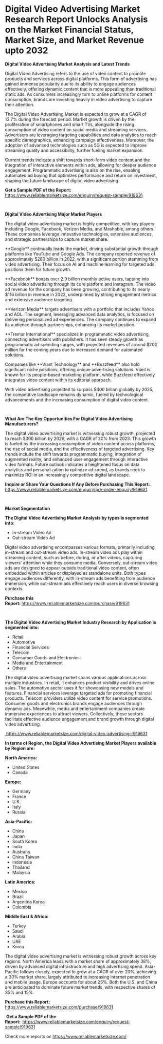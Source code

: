 <p><h1>Digital Video Advertising Market Research Report Unlocks Analysis on the Market Financial Status, Market Size, and Market Revenue upto 2032</h1></p><p><strong>Digital Video Advertising Market Analysis and Latest Trends</strong></p>
<p><p>Digital Video Advertising refers to the use of video content to promote products and services across digital platforms. This form of advertising has gained immense popularity due to its ability to engage audiences effectively, offering dynamic content that is more appealing than traditional static ads. As consumers increasingly turn to online platforms for content consumption, brands are investing heavily in video advertising to capture their attention.</p><p>The Digital Video Advertising Market is expected to grow at a CAGR of 13.7% during the forecast period. Market growth is driven by the proliferation of smartphones and smart TVs, alongside the rising consumption of video content on social media and streaming services. Advertisers are leveraging targeting capabilities and data analytics to reach specific demographics, enhancing campaign effectiveness. Moreover, the adoption of advanced technologies such as 5G is expected to improve streaming quality and accessibility, further fueling market expansion.</p><p>Current trends indicate a shift towards short-form video content and the integration of interactive elements within ads, allowing for deeper audience engagement. Programmatic advertising is also on the rise, enabling automated ad buying that optimizes performance and return on investment, shaping the future landscape of digital video advertising.</p></p>
<p><strong>Get a Sample PDF of the Report:&nbsp;</strong> <a href="https://www.reliablemarketsize.com/enquiry/request-sample/919631?utm_campaign=2808&utm_medium=2&utm_source=Github&utm_content=ia&utm_term=07032025&utm_id=digital-video-advertising">https://www.reliablemarketsize.com/enquiry/request-sample/919631</a></p>
<p>&nbsp;</p>
<p><strong>Digital Video Advertising Major Market Players</strong></p>
<p><p>The digital video advertising market is highly competitive, with key players including Google, Facebook, Verizon Media, and Mashable, among others. These companies leverage innovative technologies, extensive audiences, and strategic partnerships to capture market share.</p><p>**Google** continually leads the market, driving substantial growth through platforms like YouTube and Google Ads. The company reported revenue of approximately $280 billion in 2022, with a significant portion stemming from video advertising. Their focus on AI and machine learning for targeted ads positions them for future growth.</p><p>**Facebook** boasts over 2.9 billion monthly active users, tapping into social video advertising through its core platform and Instagram. The video ad revenue for the company has been growing, contributing to its nearly $116 billion in revenue in 2022, underpinned by strong engagement metrics and extensive audience targeting.</p><p>**Verizon Media** targets advertisers with a portfolio that includes Yahoo and AOL. The segment, leveraging advanced data analytics, is focused on delivering personalized ad experiences. The company continues to expand its audience through partnerships, enhancing its market position.</p><p>**Tremor International** specializes in programmatic video advertising, connecting advertisers with publishers. It has seen steady growth as programmatic ad spending surges, with projected revenues of around $200 million for the coming years due to increased demand for automated solutions.</p><p>Companies like **Viant Technology** and **Buzzfeed** also hold significant niche positions, offering unique advertising solutions. Viant is known for its people-based marketing platform, while Buzzfeed effectively integrates video content within its editorial approach.</p><p>With video advertising projected to surpass $400 billion globally by 2025, the competitive landscape remains dynamic, fueled by technological advancements and the increasing consumption of digital video content.</p></p>
<p>&nbsp;</p>
<p><strong>What Are The Key Opportunities For Digital Video Advertising Manufacturers?</strong></p>
<p><p>The digital video advertising market is witnessing robust growth, projected to reach $300 billion by 2026, with a CAGR of 20% from 2023. This growth is fueled by the increasing consumption of video content across platforms, the rise of social media, and the effectiveness of targeted advertising. Key trends include the shift towards programmatic buying, integration of augmented reality, and enhanced user engagement through interactive video formats. Future outlook indicates a heightened focus on data analytics and personalization to optimize ad spend, as brands seek to maximize ROI in an increasingly competitive digital landscape.</p></p>
<p><strong>Inquire or Share Your Questions If Any Before Purchasing This Report:</strong> <a href="https://www.reliablemarketsize.com/enquiry/pre-order-enquiry/919631?utm_campaign=2808&utm_medium=2&utm_source=Github&utm_content=ia&utm_term=07032025&utm_id=digital-video-advertising">https://www.reliablemarketsize.com/enquiry/pre-order-enquiry/919631</a></p>
<p>&nbsp;</p>
<p><strong>Market Segmentation</strong></p>
<p><strong>The Digital Video Advertising Market Analysis by types is segmented into:</strong></p>
<p><ul><li>In-stream Video Ad</li><li>Out-stream Video Ad</li></ul></p>
<p><p>Digital video advertising encompasses various formats, primarily including in-stream and out-stream video ads. In-stream video ads play within streaming content, such as before, during, or after videos, capturing viewers' attention while they consume media. Conversely, out-stream video ads are designed to appear outside traditional video content, often embedded within articles or displayed as standalone units. Both types engage audiences differently, with in-stream ads benefiting from audience immersion, while out-stream ads effectively reach users in diverse browsing contexts.</p></p>
<p><strong>Purchase this Report:&nbsp;</strong><a href="https://www.reliablemarketsize.com/purchase/919631?utm_campaign=2808&utm_medium=2&utm_source=Github&utm_content=ia&utm_term=07032025&utm_id=digital-video-advertising">https://www.reliablemarketsize.com/purchase/919631</a></p>
<p>&nbsp;</p>
<p><strong>The Digital Video Advertising Market Industry Research by Application is segmented into:</strong></p>
<p><ul><li>Retail</li><li>Automotive</li><li>Financial Services</li><li>Telecom</li><li>Consumer Goods and Electronics</li><li>Media and Entertainment</li><li>Others</li></ul></p>
<p><p>The digital video advertising market spans various applications across multiple industries. In retail, it enhances product visibility and drives online sales. The automotive sector uses it for showcasing new models and features. Financial services leverage targeted ads for promoting financial products. Telecom providers utilize video content for service promotions. Consumer goods and electronics brands engage audiences through dynamic ads. Meanwhile, media and entertainment companies create immersive experiences to attract viewers. Collectively, these sectors facilitate effective audience engagement and brand growth through digital video advertising.</p></p>
<p><a href="https://www.reliablemarketsize.com/digital-video-advertising-r919631?utm_campaign=2808&utm_medium=2&utm_source=Github&utm_content=ia&utm_term=07032025&utm_id=digital-video-advertising">&nbsp;https://www.reliablemarketsize.com/digital-video-advertising-r919631</a></p>
<p><strong>In terms of Region, the Digital Video Advertising Market Players available by Region are:</strong></p>
<p>
    <p> <strong> North America: </strong>
        <ul>
            <li>United States</li>
            <li>Canada</li>
        </ul>
        </p> 
    <p> <strong> Europe: </strong>
        <ul>
            <li>Germany</li>
            <li>France</li>
            <li>U.K.</li>
            <li>Italy</li>
            <li>Russia</li>
        </ul>
        </p> 
    <p> <strong> Asia-Pacific: </strong>
        <ul>
            <li>China</li>
            <li>Japan</li>
            <li>South Korea</li>
            <li>India</li>
            <li>Australia</li>
            <li>China Taiwan</li>
            <li>Indonesia</li>
            <li>Thailand</li>
            <li>Malaysia</li>
        </ul>
        </p> 
    <p> <strong> Latin America: </strong>
        <ul>
            <li>Mexico</li>
            <li>Brazil</li>
            <li>Argentina Korea</li>
            <li>Colombia</li>
        </ul>
        </p> 
    <p> <strong> Middle East & Africa: </strong>
        <ul>
            <li>Turkey</li>
            <li>Saudi</li>
            <li>Arabia</li>
            <li>UAE</li>
            <li>Korea</li>
        </ul>
    </p>
    </p>
<p><p>The digital video advertising market is witnessing robust growth across key regions. North America leads with a market share of approximately 38%, driven by advanced digital infrastructure and high advertising spend. Asia-Pacific follows closely, expected to grow at a CAGR of over 20%, achieving a 30% market share, largely attributed to increasing internet penetration and mobile usage. Europe accounts for about 25%. Both the U.S. and China are anticipated to dominate future market trends, with respective shares of 35% and 15%.</p></p>
<p><strong>Purchase this Report: </strong><a href="https://www.reliablemarketsize.com/purchase/919631?utm_campaign=2808&utm_medium=2&utm_source=Github&utm_content=ia&utm_term=07032025&utm_id=digital-video-advertising">https://www.reliablemarketsize.com/purchase/919631</a></p>
<p>&nbsp;<strong>Get a Sample PDF of the Report:&nbsp;&nbsp;</strong><a href="https://www.reliablemarketsize.com/enquiry/request-sample/919631?utm_campaign=2808&utm_medium=2&utm_source=Github&utm_content=ia&utm_term=07032025&utm_id=digital-video-advertising">https://www.reliablemarketsize.com/enquiry/request-sample/919631</a></p>
<p><strong></strong></p>
<p>Check more reports on <a href="https://www.reliablemarketsize.com/?utm_campaign=2808&utm_medium=2&utm_source=Github&utm_content=ia&utm_term=07032025&utm_id=digital-video-advertising">https://www.reliablemarketsize.com/</a></p>